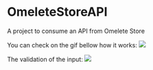 # OmeleteStoreAPI
A project to consume an API from Omelete Store
<div class="container">
  <div class="d-flex p-2 justify-content-center"> 
    <p>You can check on the gif bellow how it works:
      <img src="https://media3.giphy.com/media/ZZpEwewjBXfVY7jZ0H/giphy.gif">
    </p>
    <p>The validation of the input:
      <img src="https://media3.giphy.com/media/uHUdhSZwqGYSkEPFla/giphy.gif">
    </p>
  </div>
</div>


